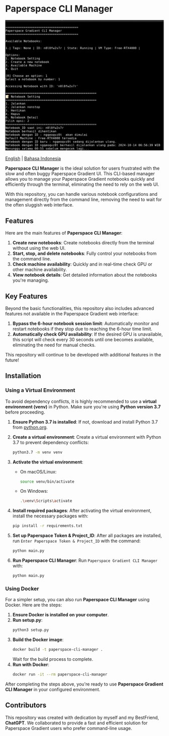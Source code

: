 # Paperspace CLI Manager
![Project Screenshot](./img/Image1.jpg)

[English](readme.md) | [Bahasa Indonesia](readme_ID.md)

**Paperspace CLI Manager** is the ideal solution for users frustrated with the slow and often buggy Paperspace Gradient UI. This CLI-based manager allows you to manage your Paperspace Gradient notebooks quickly and efficiently through the terminal, eliminating the need to rely on the web UI.

With this repository, you can handle various notebook configurations and management directly from the command line, removing the need to wait for the often sluggish web interface.

## Features

Here are the main features of **Paperspace CLI Manager**:

1. **Create new notebooks**: Create notebooks directly from the terminal without using the web UI.
2. **Start, stop, and delete notebooks**: Fully control your notebooks from the command line.
3. **Check machine availability**: Quickly and in real-time check GPU or other machine availability.
4. **View notebook details**: Get detailed information about the notebooks you're managing.

## Key Features

Beyond the basic functionalities, this repository also includes advanced features not available in the Paperspace Gradient web interface:

1. **Bypass the 6-hour notebook session limit**: Automatically monitor and restart notebooks if they stop due to reaching the 6-hour time limit.
2. **Automatically check GPU availability**: If the desired GPU is unavailable, this script will check every 30 seconds until one becomes available, eliminating the need for manual checks.

This repository will continue to be developed with additional features in the future!

## Installation

### Using a Virtual Environment

To avoid dependency conflicts, it is highly recommended to use a **virtual environment (venv)** in Python. Make sure you're using **Python version 3.7** before proceeding.

1. **Ensure Python 3.7 is installed**:
   If not, download and install Python 3.7 from [python.org](https://www.python.org/downloads/release/python-370/).

2. **Create a virtual environment**:
   Create a virtual environment with Python 3.7 to prevent dependency conflicts:
   ```bash
   python3.7 -m venv venv
   ```

3. **Activate the virtual environment**:
   - On macOS/Linux:
     ```bash
     source venv/bin/activate
     ```
   - On Windows:
     ```bash
     .\venv\Scripts\activate
     ```

4. **Install required packages**:
   After activating the virtual environment, install the necessary packages with:
   ```bash
   pip install -r requirements.txt
   ```

5. **Set up Paperspace Token & Project_ID**:
   After all packages are installed, run `Enter Paperspace Token & Project_ID` with the command:
   ```bash
   python main.py
   ```

6. **Run Paperspace CLI Manager**:
   Run `Paperspace Gradient CLI Manager` with:
   ```bash
   python main.py
   ```

### Using Docker

For a simpler setup, you can also run **Paperspace CLI Manager** using Docker. Here are the steps:

1. **Ensure Docker is installed on your computer**.
2. **Run setup.py**:
   ```bash
   python3 setup.py
   ```
3. **Build the Docker image**:
   ```bash
   docker build -t paperspace-cli-manager .
   ```
   Wait for the build process to complete.
4. **Run with Docker**:
   ```bash
   docker run -it --rm paperspace-cli-manager
   ```

After completing the steps above, you're ready to use **Paperspace Gradient CLI Manager** in your configured environment.

## Contributors

This repository was created with dedication by myself and my BestFriend, **ChatGPT**. We collaborated to provide a fast and efficient solution for Paperspace Gradient users who prefer command-line usage.
